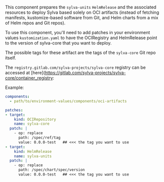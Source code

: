 This component prepares the `sylva-units` `HelmRelease` and the associated
resources to deploy Sylva based solely on OCI artifacts (instead
of fetching manifests, kustomize-based software from Git, and Helm charts
from a mix of Helm repos and Git repos).

To use this component, you'll need to add patches in your environment values
`kustomization.yaml` to have the OCIRegistry and HelmRelease point to the
version of sylva-core that you want to deploy.

The possible tags for these artifact are the tags of the `sylva-core` Git repo itself.

The `registry.gitlab.com/sylva-projects/sylva-core` registry can be
accessed at [here](https://gitlab.com/sylva-projects/sylva-core/container_registry:

Example:

```yaml
components:
  - path/to/environment-values/components/oci-artifacts

patches:
- target:
    kind: OCIRepository
    name: sylva-core
  patch: |
    - op: replace
      path: /spec/ref/tag
      value: 0.0.0-test   ## <<< the tag you want to use
- target:
    kind: HelmRelease
    name: sylva-units
  patch: |
    - op: replace
      path: /spec/chart/spec/version
      value: 0.0.0-test   ## <<< the tag you want to use
```
